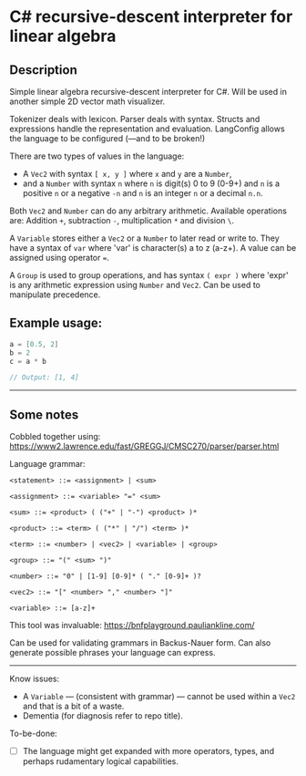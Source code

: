 # C# recursive-descent interpreter for linear algebra

## Description
Simple linear algebra recursive-descent interpreter for C#. Will be used in another simple 2D vector math visualizer. 

Tokenizer deals with lexicon. Parser deals with syntax. Structs and expressions handle the representation and evaluation. LangConfig allows the language to be configured (—and to be broken!)

There are two types of values in the language: 
* A `Vec2` with syntax `[ x, y ]` where `x` and `y` are a `Number`,
* and a `Number` with syntax `n` where `n` is digit(s) 0 to 9 (0-9+) and `n` is a positive `n` or a negative `-n` and `n` is an integer `n` or a decimal `n.n`.

Both `Vec2` and `Number` can do any arbitrary arithmetic. Available operations are: Addition `+`, subtraction `-`, multiplication `*` and division `\`.

A `Variable` stores either a `Vec2` or a `Number` to later read or write to. They have a syntax of `var` where 'var' is character(s) a to z (a-z+). A value can be assigned using operator `=`.

A `Group` is used to group operations, and has syntax `( expr )` where 'expr' is any arithmetic expression using `Number` and `Vec2`. Can be used to manipulate precedence.

## Example usage:
``` csharp
a = [0.5, 2]
b = 2
c = a * b

// Output: [1, 4]
```

---
## Some notes
Cobbled together using: https://www2.lawrence.edu/fast/GREGGJ/CMSC270/parser/parser.html

Language grammar: 

```ebnf
<statement> ::= <assignment> | <sum>
  
<assignment> ::= <variable> "=" <sum>
  
<sum> ::= <product> ( ("+" | "-") <product> )*
  
<product> ::= <term> ( ("*" | "/") <term> )*
  
<term> ::= <number> | <vec2> | <variable> | <group>
  
<group> ::= "(" <sum> ")"
  
<number> ::= "0" | [1-9] [0-9]* ( "." [0-9]+ )?
  
<vec2> ::= "[" <number> "," <number> "]"
  
<variable> ::= [a-z]+
```

This tool was invaluable: https://bnfplayground.pauliankline.com/

Can be used for validating grammars in Backus-Nauer form. Can also generate possible phrases your language can express.

---

Know issues:
* A `Variable` — (consistent with grammar) — cannot be used within a `Vec2` and that is a bit of a waste.
* Dementia (for diagnosis refer to repo title).

To-be-done:
- [ ] The language might get expanded with more operators, types, and perhaps rudamentary logical capabilities. 

